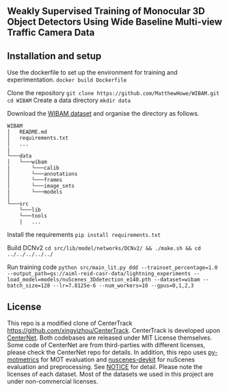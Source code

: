 ## Weakly Supervised Training of Monocular 3D Object Detectors Using Wide Baseline Multi-view Traffic Camera Data


## Installation and setup

Use the dockerfile to set up the environment for training and experimentation.
```docker build Dockerfile```

Clone the repository
```git clone https://github.com/MatthewHowe/WIBAM.git```
```cd WIBAM```
Create a data directory
```mkdir data```

Download the [WIBAM dataset](www.google.com) and organise the directory as follows.
```
WIBAM
│   README.md
│   requirements.txt    
│   ...
|
└───data
│   └───wibam
|       └───calib
│       └───annotations
│       └───frames
│       └───image_sets
|       └───models
│   
└───src
    └───lib
    └───tools
    |   ...
```

Install the requirements
```pip install requirements.txt```

Build DCNv2
```cd src/lib/model/networks/DCNv2/ && ./make.sh && cd ../../../../../```

Run training code
```python src/main_lit.py ddd --trainset_percentage=1.0 --output_path=gs://aiml-reid-casr-data/lightning_experiments --load_model=models/nuScenes_3Ddetection_e140.pth --dataset=wibam --batch_size=128 --lr=7.8125e-6 --num_workers=10 --gpus=0,1,2,3```

## License
This repo is a modified clone of CenterTrack https://github.com/xingyizhou/CenterTrack.
CenterTrack is developed upon [CenterNet](https://github.com/xingyizhou/CenterNet). Both codebases are released under MIT License themselves. Some code of CenterNet are from third-parties with different licenses, please check the CenterNet repo for details. In addition, this repo uses [py-motmetrics](https://github.com/cheind/py-motmetrics) for MOT evaluation and [nuscenes-devkit](https://github.com/nutonomy/nuscenes-devkit) for nuScenes evaluation and preprocessing. See [NOTICE](NOTICE) for detail. Please note the licenses of each dataset. Most of the datasets we used in this project are under non-commercial licenses.